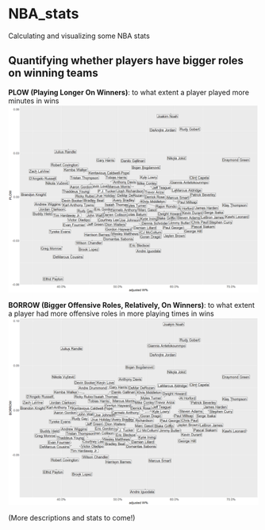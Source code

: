 # NBA_stats
Calculating and visualizing some NBA stats

## Quantifying whether players have bigger roles on winning teams

**PLOW (Playing Longer On Winners)**: to what extent a player played more minutes in wins
![This is an image](https://raw.githubusercontent.com/sheng-fu/NBA_stats/main/PLOW.png)

**BORROW (Bigger Offensive Roles, Relatively, On Winners)**: to what extent a player had more offensive roles in more playing times in wins
![This is an image](https://raw.githubusercontent.com/sheng-fu/NBA_stats/main/BORROW.png)

(More descriptions and stats to come!)

